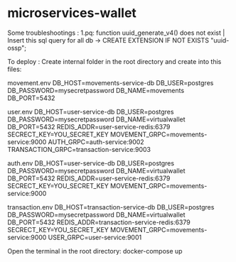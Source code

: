 # microservices-wallet
Some troubleshootings :
1.pq: function uuid_generate_v4() does not exist | Insert this sql query for all db -> CREATE EXTENSION IF NOT EXISTS "uuid-ossp";

To deploy :
Create internal folder in the root directory and create into this files:

movement.env
DB_HOST=movements-service-db
DB_USER=postgres
DB_PASSWORD=mysecretpassword
DB_NAME=movements
DB_PORT=5432

user.env
DB_HOST=user-service-db
DB_USER=postgres
DB_PASSWORD=mysecretpassword
DB_NAME=virtualwallet
DB_PORT=5432
REDIS_ADDR=user-service-redis:6379
SECRECT_KEY=YOU_SECRET_KEY
MOVEMENT_GRPC=movements-service:9000
AUTH_GRPC=auth-service:9002
TRANSACTION_GRPC=transaction-service:9003

auth.env
DB_HOST=user-service-db
DB_USER=postgres
DB_PASSWORD=mysecretpassword
DB_NAME=virtualwallet
DB_PORT=5432
REDIS_ADDR=user-service-redis:6379
SECRECT_KEY=YOU_SECRET_KEY
MOVEMENT_GRPC=movements-service:9000

transaction.env
DB_HOST=transaction-service-db
DB_USER=postgres
DB_PASSWORD=mysecretpassword
DB_NAME=virtualwallet
DB_PORT=5432
REDIS_ADDR=transaction-service-redis:6379
SECRECT_KEY=YOU_SECRET_KEY
MOVEMENT_GRPC=movements-service:9000
USER_GRPC=user-service:9001

Open the terminal in the root directory:
docker-compose up
